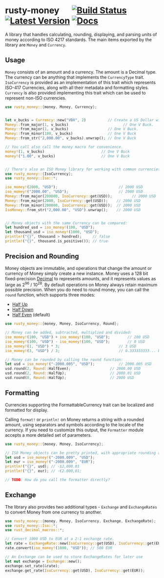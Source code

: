 # rusty-money &emsp; [![Build Status]][travis] [![Latest Version]][crates.io] [![Docs]][docs.rs]

[Build Status]: https://travis-ci.com/varunsrin/rusty_money.svg?branch=master
[travis]: https://travis-ci.com/varunsrin/rusty_money
[Latest Version]: https://img.shields.io/crates/v/rusty-money.svg
[crates.io]: https://crates.io/crates/rusty-money
[Docs]: https://docs.rs/rusty-money/badge.svg
[docs.rs]: https://docs.rs/rusty-money

A library that handles calculating, rounding, displaying, and parsing units of money according
to ISO 4217 standards. The main items exported by the library are `Money` and `Currency`.

## Usage

`Money` consists of an amount and a currency. The amount is a Decimal type. The currency can be anything that 
implements the `CurrencyType` trait. `IsoCurrency` is provided as an implementation of this trait which represents
ISO-417 Currencies, along with all their metadata and formatting styles. `Currency` is also provided implementing this 
trait which can be used to represent non-ISO currencies.

```rust
use rusty_money::{money, Money, Currency};


let v_bucks = Currency::new("VBX", 2)          // Create a US Dollar with an exponent of 2.
Money::from_major(1, v_bucks)                         // One V Buck.
Money::from_major(1, v_bucks)                  // One V Buck.
Money::from_minor(100, v_bucks)                // One V Buck
Money::from_str("2,000.00", v_bucks).unwrap(); // One V Buck

// You call also call the money macro for convenience.
money!(1, v_bucks)                          // One V Buck
money!("1.00", v_bucks)                     // One V Buck


// There's also an ISO Money library for working with common currencies.
use rusty_money::{IsoCurrency};
use rusty_money::Iso::*;

iso_money!(2000, "USD");                            // 2000 USD
iso_money!("2000.00", "USD");                       // 2000 USD
Money::from_major(200000, IsoCurrency::get(USD));         // 2000 USD
Money::from_major(2000, IsoCurrency::get(USD));    // 2000 USD
Money::from_minor(200000, IsoCurrency::get(USD));  // 2000 USD
IsoMoney::from_str("2,000.00", "USD").unwrap();    // 2000 USD


// Money objects with the same Currency can be compared:
let hundred_usd = iso_money!(100, "USD");
let thousand_usd = iso_money!(1000, "USD");
println!("{}", thousand > hundred);     // false
println!("{}", thousand.is_positive()); // true

```

## Precision and Rounding

Money objects are immutable, and operations that change the amount or currency of Money simply create
a new instance. Money uses a 128 bit fixed-precision [Decimal](https://github.com/paupino/rust-decimal)
to represents amounts, and it represents values as large as 2<sup>96</sup> / 10<sup>28</sup>. By default
operations on Money always retain maximum possible precision. When you do need to round money, you can call
 the `round` function, which  supports three modes:

* [Half Up](https://en.wikipedia.org/wiki/Rounding#Round_half_up)
* [Half Down](https://en.wikipedia.org/wiki/Rounding#Round_half_down)
* [Half Even](https://en.wikipedia.org/wiki/Rounding#Round_half_even) (default)

```rust
use rusty_money::{money, Money, IsoCurrency, Round};

// Money can be added, subtracted, multiplied and divided:
iso_money!(100, "USD") + iso_money!(100, "USD");        // 200 USD
iso_money!(100, "USD") - iso_money!(100, "USD");        // 0 USD
iso_money!(1, "USD") * 3;                           // 3 USD
iso_money!(3, "USD") / 3;                           // 0.333333333... USD

// Money can be rounded by calling the round function:
let usd = iso_money!("-2000.005", "USD");           // 2000.005 USD
usd.round(2, Round::HalfEven);                  // 2000.00 USD
usd.round(2, Round::HalfUp);                    // 2000.01 USD
usd.round(0, Round::HalfUp);                    // 2000 USD
```

## Formatting

Currencies supporting the FormattableCurrency trait can be localized and formatted for display.

Calling `format!` or `println!` on Money returns a string with a rounded amount, using separators and symbols
according to the locale of the currency. If you need to customize this output, the `Formatter` module
accepts a more detailed set of parameters.

```rust
use rusty_money::{money, Money, IsoCurrency};

// ISO Money objects can be pretty printed, with appropriate rounding and formatting:
let usd = iso_money!("-2000.009", "USD");
let eur = iso_money!("-2000.009", "EUR");
println!("{}", usd); // -$2,000.01
println!("{}", eur); // -€2.000,01;

// TODO: How do you call the formatter directly?
```

## Exchange

The library also provides two additional types - `Exchange` and `ExchangeRates` to convert Money from one currency
to another.

```rust
use rusty_money::{money, Money, IsoCurrency, Exchange, ExchangeRate};
use rusty_money::Iso::*;
use rust_decimal_macros::*;

// Convert 1000 USD to EUR at a 2:1 exchange rate.
let rate = ExchangeRate::new(IsoCurrency::get(USD), IsoCurrency::get(EUR), dec!(0.5)).unwrap();
rate.convert(iso_money!(1000, "USD")); // 500 EUR

// An Exchange can be used to store ExchangeRates for later use
let mut exchange = Exchange::new();
exchange.set_rate(&rate);
exchange.get_rate(IsoCurrency::get(USD), IsoCurrency::get(EUR));
```
